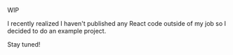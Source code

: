 WIP

I recently realized I haven't published any React code outside of my job so I decided to do an example project.

Stay tuned!
